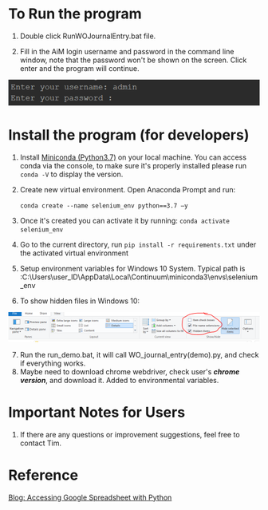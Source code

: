 # To Run the program

1. Double click RunWOJournalEntry.bat file.

2. Fill in the AiM login username and password in the command line window, note that the password won't be shown on the screen. Click enter and the program will continue.

![CMD login screenshots](images/screenshots1.PNG)

# Install the program (for developers)

1. Install [Miniconda (Python3.7)](https://docs.conda.io/en/latest/miniconda.html)  on your local machine. You can access conda via the console, to make sure it's properly installed please run `conda -V` to display the version.

2. Create new virtual environment. Open Anaconda Prompt and run:

    ```conda create --name selenium_env python==3.7 –y```

3.  Once it's created you can activate it by running: ```conda activate selenium_env```

4. Go to the current directory, run ```pip install -r requirements.txt``` under the activated virtual environment

5. Setup environment variables for Windows 10 System. Typical path is :C:\Users\user_ID\AppData\Local\Continuum\miniconda3\envs\selenium_env

6. To show hidden files in Windows 10:

![show hidden files](images/screenshots2.PNG)

7. Run the run_demo.bat, it will call WO_journal_entry(demo).py, and check if everything works.
8. Maybe need to download chrome webdriver, check user's ***chrome version***, and download it. Added to environmental variables.

# Important Notes for Users

1. If there are any questions or improvement suggestions, feel free to contact Tim.



# Reference

[Blog: Accessing Google Spreadsheet with Python](https://towardsdatascience.com/accessing-google-spreadsheet-data-using-python-90a5bc214fd2)